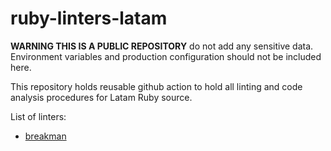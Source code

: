 # ruby-linters-latam

**WARNING THIS IS A PUBLIC REPOSITORY** do not add any sensitive data. Environment variables and production configuration should not be included here.

This repository holds reusable github action to hold all linting and code analysis procedures for Latam Ruby source.

List of linters:

- [breakman](https://github.com/presidentbeef/brakeman)
